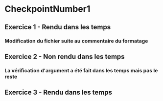 # CheckpointNumber1

## Exercice 1 - Rendu dans les temps
### Modification du fichier suite au commentaire du formatage

## Exercice 2 - Non rendu dans les temps
### La vérification d'argument a été fait dans les temps mais pas le reste

## Exercice 3 - Rendu dans les temps
